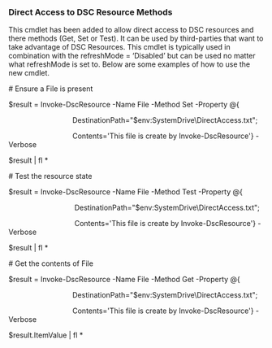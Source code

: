 ### Direct Access to DSC Resource Methods

This cmdlet has been added to allow direct access to DSC resources and there methods (Get, Set or Test). It can be used by third-parties that want to take advantage of DSC Resources. This cmdlet is typically used in combination with the refreshMode = ‘Disabled’ but can be used no matter what refreshMode is set to. Below are some examples of how to use the new cmdlet.

\# Ensure a File is present

$result = Invoke-DscResource -Name File -Method Set -Property @{

                                DestinationPath="$env:SystemDrive\\DirectAccess.txt";

                                Contents='This file is create by Invoke-DscResource'} -Verbose

$result | fl \*

\# Test the resource state

$result = Invoke-DscResource -Name File -Method Test -Property @{

                                 DestinationPath="$env:SystemDrive\\DirectAccess.txt";

                                 Contents='This file is create by Invoke-DscResource'} -Verbose

$result | fl \*

\# Get the contents of File

$result = Invoke-DscResource -Name File -Method Get -Property @{

                                DestinationPath="$env:SystemDrive\\DirectAccess.txt";

                                Contents='This file is create by Invoke-DscResource'} -Verbose

$result.ItemValue | fl \*
